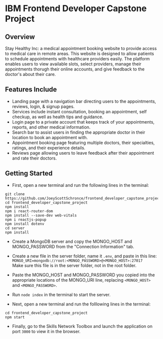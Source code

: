 # **IBM Frontend Developer Capstone Project**

## **Overview**
Stay Healthy Inc: a medical appointment booking website to provide access to medical care in remote areas. 
This website is designed to allow patients to schedule appointments with healthcare providers easily.
The platform enables users to view available slots, select providers, manage their appointments thorugh their online accounts, and give feedback to the doctor's about their care.

## **Features Include**
* Landing page with a navigation bar directing users to the appointments, reviews, login, & signup pages.
* Services include instant consultation, booking an appointment, self checkup, as well as health tips and guidance.
* Login page to a private account that keeps track of your appointments, reports, and other medical information.
* Search bar to assist users in finding the appropriate doctor in their location to book an appointment with.
* Appointment booking page featuring multiple doctors, their specialties, ratings, and their experience details.
* Reviews page allowing users to leave feedback after their appointment and rate their doctors.

## **Getting Started**
* First, open a new terminal and run the following lines in the terminal:

```
git clone https://github.com/JoeyScottSchronce/frontend_developer_capstone_project
cd frontend_developer_capstone_project 
npm install
npm i react-router-dom
npm install --save-dev web-vitals
npm i reactjs-popup
npm install dotenv
cd server
npm install
```

* Create a MongoDB server and copy the MONGO_HOST and MONGO_PASSWORD from the "Connection Information" tab.
  
* Create a new file in the server folder, name it `.env`, and paste in this line: <br>
```MONGO_URI=mongodb://root:<MONGO_PASSWORD>@<MONGO_HOST>:27017``` <br>
Make sure this file is in the server folder, not in the root folder.
  
* Paste the MONGO_HOST and MONGO_PASSWORD you copied into the appropriate locations  of the MONGO_URI line, replacing `<MONGO_HOST>` and `<MONGO_PASSWORD>`.

* Run `node index` in the terminal to start the server.

* Next, open a new terminal and run the folllowing lines in the terminal:

```
cd frontend_developer_capstone_project
npm start
```

* Finally, go to the Skills Network Toolbox and launch the application on port `3000` to view it in the browser.


